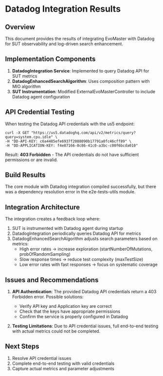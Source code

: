 # Datadog Integration Results

## Overview
This document provides the results of integrating EvoMaster with Datadog for SUT observability and log-driven search enhancement.

## Implementation Components
1. **DatadogIntegration Service**: Implemented to query Datadog API for SUT metrics
2. **DatadogEnhancedSearchAlgorithm**: Uses composition pattern with MIO algorithm
3. **SUT Instrumentation**: Modified ExternalEvoMasterController to include Datadog agent configuration

## API Credential Testing
When testing the Datadog API credentials with the us5 endpoint:

```
curl -X GET "https://us5.datadoghq.com/api/v2/metrics/query?query=system.cpu.idle" \
-H "DD-API-KEY: c6a4485efe6937f2088090b17791a0fc46cff89" \
-H "DD-APPLICATION-KEY: f4e87166-0c86-41c0-a3bc-c00f6bcda010"
```

Result: **403 Forbidden** - The API credentials do not have sufficient permissions or are invalid.

## Build Results
The core module with Datadog integration compiled successfully, but there was a dependency resolution error in the e2e-tests-utils module.

## Integration Architecture
The integration creates a feedback loop where:
1. SUT is instrumented with Datadog agent during startup
2. DatadogIntegration periodically queries Datadog API for metrics
3. DatadogEnhancedSearchAlgorithm adjusts search parameters based on metrics:
   - High error rates → increase exploration (startNumberOfMutations, probOfRandomSampling)
   - Slow response times → reduce test complexity (maxTestSize)
   - Low error rates with fast responses → focus on systematic coverage

## Issues and Recommendations
1. **API Authentication**: The provided Datadog API credentials return a 403 Forbidden error. Possible solutions:
   - Verify API key and Application key are correct
   - Check that the keys have appropriate permissions
   - Confirm the service is properly configured in Datadog

2. **Testing Limitations**: Due to API credential issues, full end-to-end testing with actual metrics could not be completed.

## Next Steps
1. Resolve API credential issues
2. Complete end-to-end testing with valid credentials
3. Capture actual metrics and parameter adjustments
